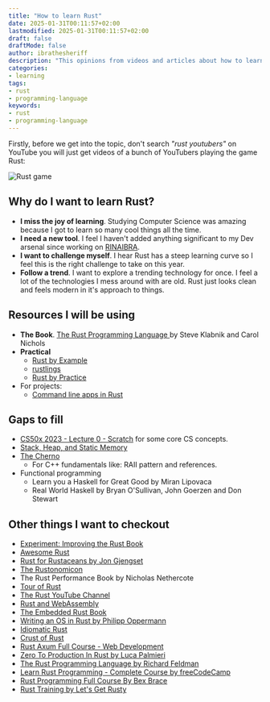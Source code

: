 ```yaml
---
title: "How to learn Rust"
date: 2025-01-31T00:11:57+02:00
lastmodified: 2025-01-31T00:11:57+02:00
draft: false
draftMode: false
author: ibrathesheriff
description: "This opinions from videos and articles about how to learn the Rust programming language."
categories:
- learning
tags:
- rust
- programming-language
keywords:
- rust
- programming-language
---
```

Firstly, before we get into the topic, don't search *"rust youtubers"* on YouTube you will just get videos of a bunch of YouTubers playing the game Rust:

![Rust game](/notes/learning/rust/rust-pc-mac-game-steam-cover.jpg)

## Why do I want to learn Rust?
+ **I miss the joy of learning**. Studying Computer Science was amazing because I got to learn so many cool things all the time.
+ **I need a new tool**. I feel I haven't added anything significant to my Dev arsenal since working on [RINAIBRA](/projects/rinaibra/).
+ **I want to challenge myself**. I hear Rust has a steep learning curve so I feel this is the right challenge to take on this year.
+ **Follow a trend**. I want to explore a trending technology for once. I feel a lot of the technologies I mess around with are old. Rust just looks clean and feels modern in it's approach to things.

## Resources I will be using
+ **The Book**. [The Rust Programming Language
](https://doc.rust-lang.org/book/) by Steve Klabnik and Carol Nichols
+ **Practical**
    - [Rust by Example](https://doc.rust-lang.org/rust-by-example/)
    - [rustlings](https://github.com/rust-lang/rustlings/)
    - [Rust by Practice](https://practice.course.rs/)
+ For projects:
    - [Command line apps in Rust](https://rust-cli.github.io/book/index.html)

## Gaps to fill
+ [CS50x 2023 - Lecture 0 - Scratch](https://www.youtube.com/watch?v=IDDmrzzB14M&list=PLhQjrBD2T380F_inVRXMIHCqLaNUd7bN4&index=2) for some core CS concepts.
+ [Stack, Heap, and Static Memory](https://www.youtube.com/watch?v=NnLdGKoz1ls&list=PLai5B987bZ9BnS7dBlTF9HRop55vYUL7r&index=2)
+ [The Cherno](https://www.youtube.com/@TheCherno)
    - For C++ fundamentals like: RAII pattern and references.
+ Functional programming
    - Learn you a Haskell for Great Good by Miran Lipovaca
    - Real World Haskell by Bryan O'Sullivan, John Goerzen and Don Stewart

## Other things I want to checkout
+ [Experiment: Improving the Rust Book](https://rust-book.cs.brown.edu/)
+ [Awesome Rust](https://github.com/rust-unofficial/awesome-rust)
+ [Rust for Rustaceans by Jon Gjengset](https://rust-for-rustaceans.com/)
+ [The Rustonomicon](https://doc.rust-lang.org/nomicon/)
+ The Rust Performance Book by Nicholas Nethercote
+ [Tour of Rust](https://tourofrust.com/index.html)
+ [The Rust YouTube Channel](https://www.youtube.com/channel/UCaYhcUwRBNscFNUKTjgPFiA)
+ [Rust and WebAssembly](https://rustwasm.github.io/docs/book/)
+ [The Embedded Rust Book](https://docs.rust-embedded.org/book/)
+ [Writing an OS in Rust by Philipp Oppermann](https://os.phil-opp.com/)
+ [Idiomatic Rust](https://github.com/mre/idiomatic-rust)
+ [Crust of Rust](https://www.youtube.com/watch?v=rAl-9HwD858&list=PLqbS7AVVErFiWDOAVrPt7aYmnuuOLYvOa)
+ [Rust Axum Full Course - Web Development](https://www.youtube.com/watch?v=XZtlD_m59sM)
+ [Zero To Production In Rust by Luca Palmieri](https://www.zero2prod.com/index.html?country=Zimbabwe&discount_code=AF60)
+ [The Rust Programming Language by Richard Feldman](https://frontendmasters.com/courses/rust/)
+ [Learn Rust Programming - Complete Course by freeCodeCamp](https://www.youtube.com/watch?v=BpPEoZW5IiY)
+ [Rust Programming Full Course By Bex Brace](https://www.youtube.com/watch?v=rQ_J9WH6CGk)
+ [Rust Training by Let's Get Rusty](https://product.letsgetrusty.com/training-registration-4ekk)